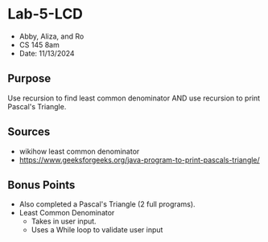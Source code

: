 # Lab-5-LCD

- Abby, Aliza, and Ro
- CS 145 8am
- Date: 11/13/2024

## Purpose

Use recursion to find least common denominator AND use recursion to print Pascal's Triangle.

## Sources

- wikihow least common denominator
- <https://www.geeksforgeeks.org/java-program-to-print-pascals-triangle/>

## Bonus Points

- Also completed a Pascal's Triangle (2 full programs).
- Least Common Denominator
  - Takes in user input.
  - Uses a While loop to validate user input
